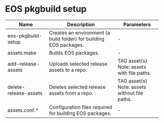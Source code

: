 # EOS pkgbuild setup
Name | Description | Parameters
---- | ------- | ------
eos-pkgbuild-setup | Creates an environment (a build folder) for building EOS packages. | -
assets.make | Builds EOS packages. | -
add-release-assets | Uploads selected release assets to a repo. | TAG asset(s)<br>Note: assets with file paths.
delete-release-assets | Deletes selected release assets from a repo. | TAG asset(s)<br>Note: assets without file paths.
assets.conf.* | Configuration files required for building EOS packages. | -
